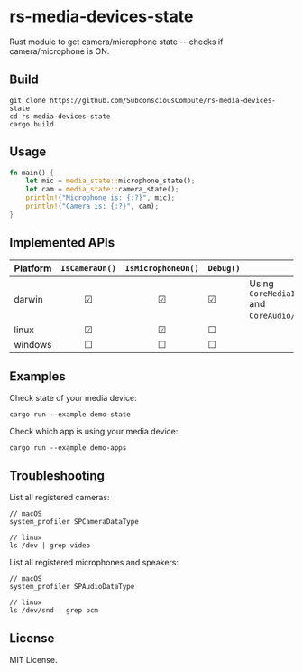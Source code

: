 # rs-media-devices-state

Rust module to get camera/microphone state -- checks if camera/microphone is ON.

## Build

```shell
git clone https://github.com/SubconsciousCompute/rs-media-devices-state
cd rs-media-devices-state
cargo build
```

## Usage

```rs
fn main() {
	let mic = media_state::microphone_state();
	let cam = media_state::camera_state();
	println!("Microphone is: {:?}", mic);
	println!("Camera is: {:?}", cam);
}
```

## Implemented APIs

| Platform | `IsCameraOn()` | `IsMicrophoneOn()` | `Debug()` | Details                                                               |
| -------- | :------------: | :----------------: | --------- | --------------------------------------------------------------------- |
| darwin   |       ☑        |         ☑          | ☑         | Using `CoreMediaIO/CMIOHardware.h` and `CoreAudio/AudioHardware.h`API |
| linux    |       ☑        |         ☑          | ☐         |
| windows  |       ☐        |         ☐          | ☐         |                                                                       |

## Examples

Check state of your media device:

```shell
cargo run --example demo-state
```

Check which app is using your media device:

```shell
cargo run --example demo-apps
```

## Troubleshooting

List all registered cameras:

```shell
// macOS
system_profiler SPCameraDataType
```

```shell
// linux
ls /dev | grep video
```

List all registered microphones and speakers:

```shell
// macOS
system_profiler SPAudioDataType
```

```shell
// linux
ls /dev/snd | grep pcm
```

## License

MIT License.
